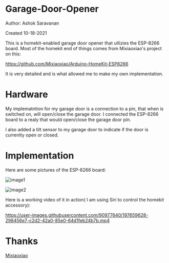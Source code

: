 # Garage-Door-Opener

Author: Ashok Saravanan

Created 10-18-2021

This is a homekit-enabled garage door opener that utlizies the ESP-8266 board. Most of the homekit end of things comes from Mixiaoxiao's project on this:

https://github.com/Mixiaoxiao/Arduino-HomeKit-ESP8266

It is very detailed and is what allowed me to make my own implementation.

# Hardware

My implematntion for my garage door is a connection to a pin, that when is switched on, will open/close the garage door. I connected the ESP-8266 board to a realy that would open/close the garage door pin.

I also added a tilt sensor to my garage door to indicate if the door is currenlty open or closed.

# Implementation

Here are some pictures of the ESP-8266 board:

![image1](https://user-images.githubusercontent.com/90977640/197659711-05e54f05-42ec-496d-9c56-6b91eddf26ab.jpg)

![image2](https://user-images.githubusercontent.com/90977640/197659768-cb2b101f-6025-4195-bd83-ef3723b76bdc.jpg)


Here is a working video of it in action( I am using Siri to control the homekit accessory): 


https://user-images.githubusercontent.com/90977640/197659628-298456e7-c2d2-42a0-85e0-64d1feb24b7b.mp4



# Thanks
[Mixiaoxiao](https://github.com/Mixiaoxiao/Arduino-HomeKit-ESP8266)

